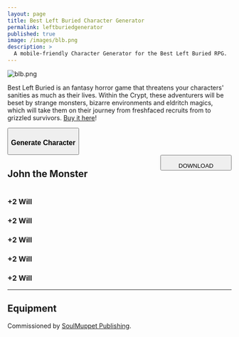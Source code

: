 ```yaml
---
layout: page
title: Best Left Buried Character Generator
permalink: leftburiedgenerator
published: true
image: /images/blb.png
description: >
  A mobile-friendly Character Generator for the Best Left Buried RPG.
---
```


![blb.png]({{site.url}}/images/blb.png)

Best Left Buried is an fantasy horror game that threatens your characters' sanities as much as their lives. Within the Crypt, these adventurers will be beset by strange monsters, bizarre environments and eldritch magics, which will take them on their journey from freshfaced recruits from to grizzled survivors. [Buy it here](https://www.drivethrurpg.com/product/254584/Best-Left-Buried-Full-Rules)!

<div class="row centerButtons">
  <div class="col-6">
    <button id="CharButton" class="btn leftburied-btn" onclick="generate()">
      <h3>Generate Character</h3>
    </button>
  </div>
</div>

<div class="container leftburiedCard" id="leftburiedCard">
    <div style="display:flex;justify-content:space-between;">
  <h2 id="charName">John the Monster</h2>
    <button id="downloadBTN" class="btn leftburied-btn-sm data-html2canvas-ignore" onclick="saveCharacterIMG()" style="width:160px;margin-bottom:auto;">
      <p style="margin-bottom: 0;">DOWNLOAD</p>
    </button>
  </div>
  <div class="row">
		<div class="col-md col-12"><h3 id="charBR">+2 Will</h3></div>
		<div class="col-md col-12"><h3 id="charWIT">+2 Will</h3></div>
		<div class="col-md col-12"><h3 id="charWILL">+2 Will</h3></div>
		<div class="col-md col-12"><h3 id="charGRI">+2 Will</h3></div>
		<div class="col-md col-12"><h3 id="charVIG">+2 Will</h3></div>
	</div>
  <p id="charCareer"></p>
  <hr>
  <div class="row">
    <div class="col-lg-6 col-12">
      <h2 id="charARCH"></h2>
      <p id="archText"></p>
    </div>
    <div class="col-lg-6 col-12">
      <h2>Equipment</h2>
      <p id="charItems"></p>
    </div>
  </div>
</div>

Commissioned by [SoulMuppet Publishing](https://www.drivethrurpg.com/browse/pub/13749/SoulMuppet-Publishing).

<script async src="/assets/js/html2canvas.min.js"></script>
<script async src="/_pages/resources/leftburied.js" charset="utf-8"></script>